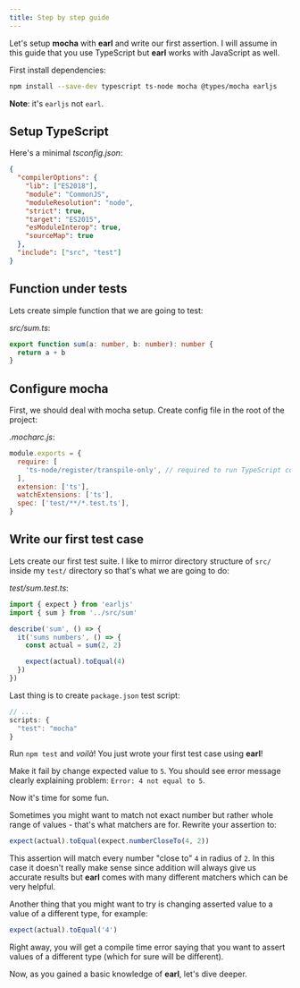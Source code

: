 ```yaml
---
title: Step by step guide
---
```


Let's setup **mocha** with **earl** and write our first assertion. I will assume
in this guide that you use TypeScript but **earl** works with JavaScript as
well.

First install dependencies:

```sh
npm install --save-dev typescript ts-node mocha @types/mocha earljs
```

**Note**: it's `earljs` not `earl`.

## Setup TypeScript

Here's a minimal _tsconfig.json_:

```json
{
  "compilerOptions": {
    "lib": ["ES2018"],
    "module": "CommonJS",
    "moduleResolution": "node",
    "strict": true,
    "target": "ES2015",
    "esModuleInterop": true,
    "sourceMap": true
  },
  "include": ["src", "test"]
}
```

## Function under tests

Lets create simple function that we are going to test:

_src/sum.ts_:

```typescript
export function sum(a: number, b: number): number {
  return a + b
}
```

## Configure mocha

First, we should deal with mocha setup. Create config file in the root of the
project:

_.mocharc.js_:

```js
module.exports = {
  require: [
    'ts-node/register/transpile-only', // required to run TypeScript code
  ],
  extension: ['ts'],
  watchExtensions: ['ts'],
  spec: ['test/**/*.test.ts'],
}
```

## Write our first test case

Lets create our first test suite. I like to mirror directory structure of `src/`
inside my `test/` directory so that's what we are going to do:

_test/sum.test.ts_:

```typescript
import { expect } from 'earljs'
import { sum } from '../src/sum'

describe('sum', () => {
  it('sums numbers', () => {
    const actual = sum(2, 2)

    expect(actual).toEqual(4)
  })
})
```

Last thing is to create `package.json` test script:

```js
// ...
scripts: {
  "test": "mocha"
}
```

Run `npm test` and _voilà_! You just wrote your first test case using **earl**!

Make it fail by change expected value to `5`. You should see error message
clearly explaining problem: `Error: 4 not equal to 5`.

Now it's time for some fun.

Sometimes you might want to match not exact number but rather whole range of
values - that's what matchers are for. Rewrite your assertion to:

```typescript
expect(actual).toEqual(expect.numberCloseTo(4, 2))
```

This assertion will match every number "close to" `4` in radius of `2`. In this
case it doesn't really make sense since addition will always give us accurate
results but **earl** comes with many different matchers which can be very
helpful.

Another thing that you might want to try is changing asserted value to a value
of a different type, for example:

```typescript
expect(actual).toEqual('4')
```

Right away, you will get a compile time error saying that you want to assert
values of a different type (which for sure will be different).

Now, as you gained a basic knowledge of **earl**, let's dive deeper.
